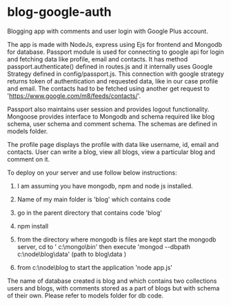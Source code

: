 # blog-google-auth
Blogging app with comments and user login with Google Plus account.

The app is made with NodeJs, express using Ejs for frontend and Mongodb for database.
Passport module is used for connecting to google api for login and fetching data like profile, email and contacts. It has method passport.authenticate() defined in routes.js and it internally uses Google Strategy defined in config/passport.js. This connection with google strategy returns token of authentication and requested data, like in our case profile and email. The contacts had to be fetched using another get request to 'https://www.google.com/m8/feeds/contacts/'.  

Passport also maintains user session and provides logout functionality. Mongoose provides interface to Mongodb and schema required like blog schema, user schema and comment schema. The schemas are defined in models folder. 

The profile page displays the profile with data like username, id, email and contacts. 
User can write a blog, view all blogs, view a particular blog and comment on it.
  

To deploy on your server and use follow below instructions:
1. I am assuming you have mongodb, npm and node js installed.

2. Name of my main folder is 'blog' which contains code

3. go in the parent directory that contains code 'blog'

4. npm install
5. from the directory where mongodb is files are kept start
    the mongodb server, cd to ' c:\mongo\bin' then execute
    'mongod --dbpath c:\node\blog\data'   (path to blog\data )

6. from c:\node\blog to start the application
     'node app.js'


The name of database created is blog and which contains two collections
users and blogs, with comments stored as a part of blogs but with schema
of their own. Please refer to models folder for db code.



